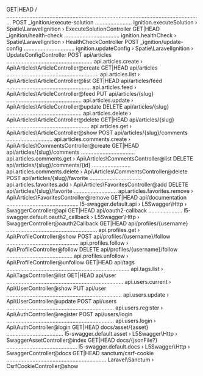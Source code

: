   GET|HEAD  / ............................................................................................................................... 
  POST      _ignition/execute-solution ........................ ignition.executeSolution › Spatie\LaravelIgnition › ExecuteSolutionController
  GET|HEAD  _ignition/health-check .................................... ignition.healthCheck › Spatie\LaravelIgnition › HealthCheckController
  POST      _ignition/update-config ................................. ignition.updateConfig › Spatie\LaravelIgnition › UpdateConfigController
  POST      api/articles ........................................................ api.articles.create › Api\Articles\ArticleController@create
  GET|HEAD  api/articles ............................................................ api.articles.list › Api\Articles\ArticleController@list
  GET|HEAD  api/articles/feed ....................................................... api.articles.feed › Api\Articles\ArticleController@feed
  PUT       api/articles/{slug} ................................................. api.articles.update › Api\Articles\ArticleController@update
  DELETE    api/articles/{slug} ................................................. api.articles.delete › Api\Articles\ArticleController@delete
  GET|HEAD  api/articles/{slug} ...................................................... api.articles.get › Api\Articles\ArticleController@show
  POST      api/articles/{slug}/comments .............................. api.articles.comments.create › Api\Articles\CommentsController@create
  GET|HEAD  api/articles/{slug}/comments ................................... api.articles.comments.get › Api\Articles\CommentsController@list
  DELETE    api/articles/{slug}/comments/{id} ......................... api.articles.comments.delete › Api\Articles\CommentsController@delete
  POST      api/articles/{slug}/favorite .................................. api.articles.favorites.add › Api\Articles\FavoritesController@add
  DELETE    api/articles/{slug}/favorite ............................ api.articles.favorites.remove › Api\Articles\FavoritesController@remove
  GET|HEAD  api/documentation ............................................... l5-swagger.default.api › L5Swagger\Http › SwaggerController@api
  GET|HEAD  api/oauth2-callback ...................... l5-swagger.default.oauth2_callback › L5Swagger\Http › SwaggerController@oauth2Callback
  GET|HEAD  api/profiles/{username} ........................................................... api.profiles.get › Api\ProfileController@show
  POST      api/profiles/{username}/follow ............................................... api.profiles.follow › Api\ProfileController@follow
  DELETE    api/profiles/{username}/follow ........................................... api.profiles.unfollow › Api\ProfileController@unfollow
  GET|HEAD  api/tags ................................................................................ api.tags.list › Api\TagsController@list
  GET|HEAD  api/user ............................................................................ api.users.current › Api\UserController@show
  PUT       api/user ........................................................................... api.users.update › Api\UserController@update
  POST      api/users ...................................................................... api.users.register › Api\AuthController@register
  POST      api/users/login ...................................................................... api.users.login › Api\AuthController@login
  GET|HEAD  docs/asset/{asset} ..................................... l5-swagger.default.asset › L5Swagger\Http › SwaggerAssetController@index
  GET|HEAD  docs/{jsonFile?} .............................................. l5-swagger.default.docs › L5Swagger\Http › SwaggerController@docs
  GET|HEAD  sanctum/csrf-cookie ................................................................. Laravel\Sanctum › CsrfCookieController@show
